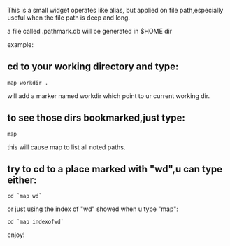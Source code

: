 
This is a small widget operates like alias, but applied on 
file path,especially useful when the file path is deep and long.

a file called .pathmark.db will be generated in $HOME dir

example:  
## cd to your working directory and type:

    map workdir .

will add a marker named workdir which point to ur
current working dir.

## to see those dirs bookmarked,just type:

    map

this will cause map to list all noted paths.
## try to cd to a place marked with "wd",u can type either:

    cd `map wd`

or just using the index of "wd" showed when u type "map":

    cd `map indexofwd`

enjoy!
